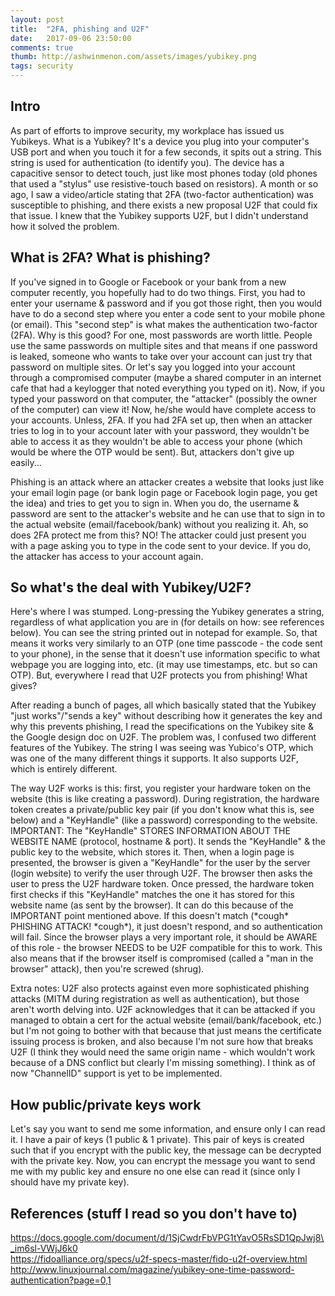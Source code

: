 ```yaml
---
layout: post
title:  "2FA, phishing and U2F"
date:   2017-09-06 23:50:00
comments: true
thumb: http://ashwinmenon.com/assets/images/yubikey.png
tags: security 
---
```


## Intro
As part of efforts to improve security, my workplace has issued us Yubikeys. What is a Yubikey? It's a device you plug into your computer's USB port and when you touch it for a few seconds, it spits out a string. This string is used for authentication (to identify you). The device has a capacitive sensor to detect touch, just like most phones today (old phones that used a "stylus" use resistive-touch based on resistors). A month or so ago, I saw a video/article stating that 2FA (two-factor authentication) was susceptible to phishing, and there exists a new proposal U2F that could fix that issue. I knew that the Yubikey supports U2F, but I didn't understand how it solved the problem.

## What is 2FA? What is phishing?
If you've signed in to Google or Facebook or your bank from a new computer recently, you hopefully had to do two things. First, you had to enter your username & password and if you got those right, then you would have to do a second step where you enter a code sent to your mobile phone (or email). This "second step" is what makes the authentication two-factor (2FA). Why is this good? For one, most passwords are worth little. People use the same passwords on multiple sites and that means if one password is leaked, someone who wants to take over your account can just try that password on multiple sites. Or let's say you logged into your account through a compromised computer (maybe a shared computer in an internet cafe that had a keylogger that noted everything you typed on it). Now, if you typed your password on that computer, the "attacker" (possibly the owner of the computer) can view it! Now, he/she would have complete access to your accounts. Unless, 2FA. If you had 2FA set up, then when an attacker tries to log in to your account later with your password, they wouldn't be able to access it as they wouldn't be able to access your phone (which would be where the OTP would be sent). But, attackers don't give up easily...

Phishing is an attack where an attacker creates a website that looks just like your email login page (or bank login page or Facebook login page, you get the idea) and tries to get you to sign in. When you do, the username & password are sent to the attacker's website and he can use that to sign in to the actual website (email/facebook/bank) without you realizing it. Ah, so does 2FA protect me from this? NO! The attacker could just present you with a page asking you to type in the code sent to your device. If you do, the attacker has access to your account again.

## So what's the deal with Yubikey/U2F?
Here's where I was stumped. Long-pressing the Yubikey generates a string, regardless of what application you are in (for details on how: see references below). You can see the string printed out in notepad for example. So, that means it works very similarly to an OTP (one time passcode - the code sent to your phone), in the sense that it doesn't use information specific to what webpage you are logging into, etc. (it may use timestamps, etc. but so can OTP). But, everywhere I read that U2F protects you from phishing! What gives?

After reading a bunch of pages, all which basically stated that the Yubikey "just works"/"sends a key" without describing how it generates the key and why this prevents phishing, I read the specifications on the Yubikey site & the Google design doc on U2F. The problem was, I confused two different features of the Yubikey. The string I was seeing was Yubico's OTP, which was one of the many different things it supports. It also supports U2F, which is entirely different.

The way U2F works is this: first, you register your hardware token on the website (this is like creating a password). During registration, the hardware token creates a private/public key pair (if you don't know what this is, see below) and a "KeyHandle" (like a password) corresponding to the website. IMPORTANT: The "KeyHandle" STORES INFORMATION ABOUT THE WEBSITE NAME (protocol, hostname & port). It sends the "KeyHandle" & the public key to the website, which stores it. Then, when a login page is presented, the browser is given a "KeyHandle" for the user by the server (login website) to verify the user through U2F. The browser then asks the user to press the U2F hardware token. Once pressed, the hardware token first checks if this "KeyHandle" matches the one it has stored for this website name (as sent by the browser). It can do this because of the IMPORTANT point mentioned above. If this doesn't match (\*cough\* PHISHING ATTACK! \*cough\*), it just doesn't respond, and so authentication will fail. Since the browser plays a very important role, it should be AWARE of this role - the browser NEEDS to be U2F compatible for this to work. This also means that if the browser itself is compromised (called a "man in the browser" attack), then you're screwed (shrug).

Extra notes: U2F also protects against even more sophisticated phishing attacks (MITM during registration as well as authentication), but those aren't worth delving into. U2F acknowledges that it can be attacked if you managed to obtain a cert for the actual website (email/bank/facebook, etc.) but I'm not going to bother with that because that just means the certificate issuing process is broken, and also because I'm not sure how that breaks U2F (I think they would need the same origin name - which wouldn't work because of a DNS conflict but clearly I'm missing something). I think as of now "ChannelID" support is yet to be implemented.

## How public/private keys work
Let's say you want to send me some information, and ensure only I can read it. I have a pair of keys (1 public & 1 private). This pair of keys is created such that if you encrypt with the public key, the message can be decrypted with the private key. Now, you can encrypt the message you want to send me with my public key and ensure no one else can read it (since only I should have my private key).

## References (stuff I read so you don't have to)
https://docs.google.com/document/d/1SjCwdrFbVPG1tYavO5RsSD1QpJwj8\_im6sl-VWjJ6k0  
https://fidoalliance.org/specs/u2f-specs-master/fido-u2f-overview.html  
http://www.linuxjournal.com/magazine/yubikey-one-time-password-authentication?page=0,1
